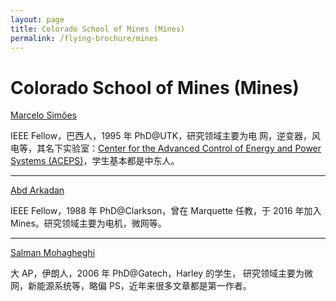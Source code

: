 ```yaml
---
layout: page
title: Colorado School of Mines (Mines)
permalink: /flying-brochure/mines
---
```

# Colorado School of Mines (Mines)

[Marcelo Simões](https://electrical.mines.edu/project/simoes-marcelo/)

IEEE Fellow，巴西人，1995 年 PhD@UTK，研究领域主要为电 网，逆变器，风电等，其名下实验室：[Center for the Advanced Control of Energy and Power Systems (ACEPS)](http://aceps.mines.edu/)，学生基本都是中东人。 

---

[Abd Arkadan](https://inside.mines.edu/~aaarkadan/)

IEEE Fellow，1988 年 PhD@Clarkson，曾在 Marquette 任教，于 2016 年加入 Mines。研究领域主要为电机，微网等。 

---

[Salman Mohagheghi](http://inside.mines.edu/~smohaghe/)

大 AP，伊朗人，2006 年 PhD@Gatech，Harley 的学生， 研究领域主要为微网，新能源系统等，略偏 PS，近年来很多文章都是第一作者。